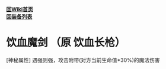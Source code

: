 [**回Wiki首页**](../README.md)   
[**回装备列表**](../README.md)   
# 饮血魔剑 （原 饮血长枪）

\[神秘属性] 遇强则强，攻击附带(对方当前生命值\*30%)的魔法伤害
